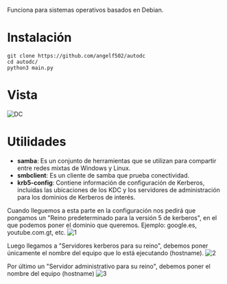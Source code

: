 Funciona para sistemas operativos basados en Debian.
# Instalación
```
git clone https://github.com/angelf502/autodc
cd autodc/
python3 main.py
```
# Vista
![DC](https://blogger.googleusercontent.com/img/b/R29vZ2xl/AVvXsEg7AMOcfTdCQ5dfwwjXlS2xfrA-02MlpFz-_jmWK8jsio4FTzzKMQYWJMbR4cCi5F2cr5NUrwEn_gGQFWrGlrjtVOU1hIC1EBT-qR5HxLMiz5pJgnltoQZvA-GIxy5TvMzYmwyab6NkvQfdqX4577nRgzIi6gLumT1uy3Hj4OajKdmW3uWdmZv9kgDhzw/s819/4.JPG)


# Utilidades
- **samba**: Es un conjunto de herramientas que se utilizan para compartir entre redes mixtas de Windows y Linux.
- **smbclient**: Es un cliente de samba que prueba conectividad.
- **krb5-config**: Contiene información de configuración de Kerberos, incluidas las ubicaciones de los KDC y los servidores de administración para los dominios de Kerberos de interés.

Cuando lleguemos a esta parte en la configuración nos pedirá que pongamos un "Reino predeterminado para la versión 5 de kerberos", en el que podemos poner el dominio que queremos. Ejemplo: google.es, youtube.com.gt, etc.
![1](https://blogger.googleusercontent.com/img/b/R29vZ2xl/AVvXsEjOylkY39GKMjxavpvTkPxa6UV55oW8wJeLR422AwmmdgVlQ0UwG_3yzlfpX_Qky19q0KxhCF73xpXHS38DjHdRK8mvDpz3U5LqBfHT21tSOTw6M9oPhfyRR-qCAMmTaw0dtW65s3cv7AzwqlaKgNcOov2cvNfRfVFlK_b_DRQuUWJgoJQqVFbp8eP9IA/s1359/1.JPG)

Luego llegamos a "Servidores kerberos para su reino", debemos poner únicamente el nombre del equipo que lo está ejecutando (hostname).
![2](https://blogger.googleusercontent.com/img/b/R29vZ2xl/AVvXsEiephYoZDDxD_uYjqBxbUpweplnlLPevzEv12pL9at6Hi8bKX7rxe1ahB8bduN7-EZmG0sptMVKFlBpcQ1PjTm2wLcyB4fP4YaoZ1TnLKQ9GEw18S4a3z9TNKC-Hg-91Rd2e_CefYHcHqK7iwbm3rn7HSLhONmKnnp-n27pQGa7mMh87Bc3gKlXXTv1YQ/s1354/2.JPG)

Por último un "Servidor administrativo para su reino", debemos poner el nombre del equipo (hostname)
![3](https://blogger.googleusercontent.com/img/b/R29vZ2xl/AVvXsEiIt46c3sV3LNlQVbOXELLY8etngxJgW6dK3vi-0rI8nHvL9LmttFRX_n9g0crcYsKbSukdt5qJzrz4Yh2XzgN2h0DNhhHqFpxHWEikJxaAbEW1l-TS-DwelYaw0iX_FtpF7LJWqboqKnB2BW1_uFrVAH0_hO9QHCC5FmrahfgRNiu9dLH59dwpavRW0A/s1293/3.JPG)

